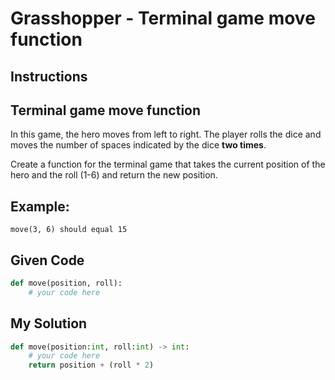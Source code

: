 # Grasshopper - Terminal game move function

## Instructions

## Terminal game move function

In this game, the hero moves from left to right. The player rolls the dice and moves the number of spaces indicated by the dice **two times**.

Create a function for the terminal game that takes the current position of the hero and the roll (1-6) and return the new position.

## Example:

```
move(3, 6) should equal 15
```

## Given Code
```python
def move(position, roll):
    # your code here
```

## My Solution
```python
def move(position:int, roll:int) -> int:
    # your code here
    return position + (roll * 2)
```
